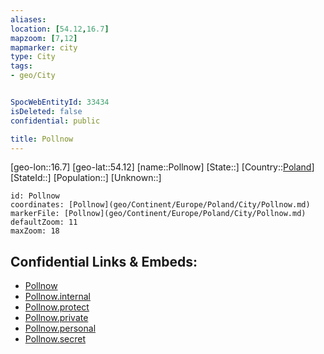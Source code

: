 ```yaml
---
aliases: 
location: [54.12,16.7]
mapzoom: [7,12] 
mapmarker: city 
type: City
tags:
- geo/City


SpocWebEntityId: 33434
isDeleted: false
confidential: public

title: Pollnow
---
```

[geo-lon::16.7]
[geo-lat::54.12]
[name::Pollnow]
[State::]
[Country::[Poland](geo/Continent/Europe/Poland.md)]
[StateId::]
[Population::]
[Unknown::]


```leaflet
id: Pollnow
coordinates: [Pollnow](geo/Continent/Europe/Poland/City/Pollnow.md)
markerFile: [Pollnow](geo/Continent/Europe/Poland/City/Pollnow.md)
defaultZoom: 11 
maxZoom: 18
```


## Confidential Links & Embeds: 
- [Pollnow](../../../../../../_public/geo/Continent/Europe/Poland/City/Pollnow.md) 
- [Pollnow.internal](../../../../../../_internal/geo/Continent/Europe/Poland/City/Pollnow.internal.md) 
- [Pollnow.protect](../../../../../../_protect/geo/Continent/Europe/Poland/City/Pollnow.protect.md) 
- [Pollnow.private](../../../../../../_private/geo/Continent/Europe/Poland/City/Pollnow.private.md) 
- [Pollnow.personal](../../../../../../_personal/geo/Continent/Europe/Poland/City/Pollnow.personal.md) 
- [Pollnow.secret](../../../../../../_secret/geo/Continent/Europe/Poland/City/Pollnow.secret.md) 
